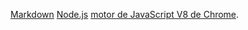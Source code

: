 [Markdown](https://es.wikipedia.org/wiki/Markdown) 
[Node.js](https://nodejs.org/)
[motor de JavaScript V8 de Chrome](https://developers.google.com/v8/).